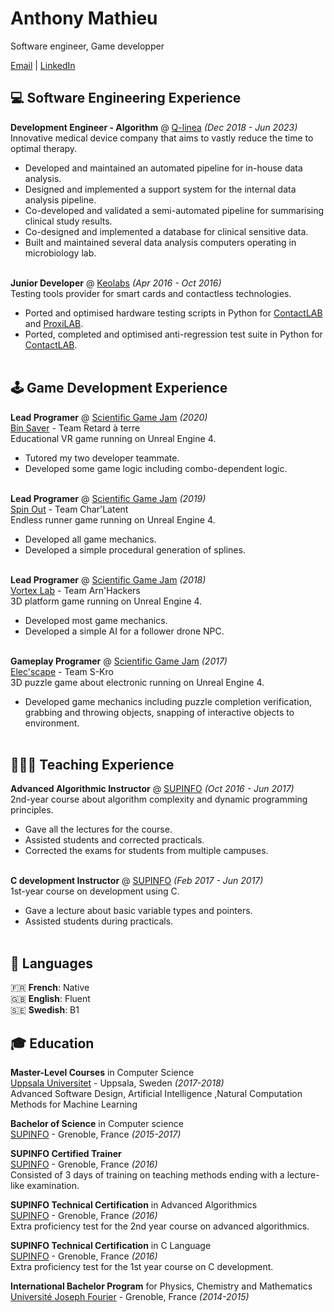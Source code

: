 # Anthony Mathieu
Software engineer, Game developper

[Email](anthony.mathieu.sae@proton.me) |
[LinkedIn](https://www.linkedin.com/in/anthony-mathieu-486515162)

## 💻 Software Engineering Experience

**Development Engineer - Algorithm** @ [Q-linea](https://qlinea.com) _(Dec 2018 - Jun 2023)_ <br>
Innovative medical device company that aims to vastly reduce the time to optimal therapy.
- Developed and maintained an automated pipeline for in-house data analysis.
- Designed and implemented a support system for the internal data analysis pipeline.
- Co-developed and validated a semi-automated pipeline for summarising clinical study results.
- Co-designed and implemented a database for clinical sensitive data.
- Built and maintained several data analysis computers operating in microbiology lab.
<br><br>

**Junior Developer** @ [Keolabs](https://www.keolabs.com) _(Apr 2016 - Oct 2016)_ <br>
Testing tools provider for smart cards and contactless technologies.
- Ported and optimised hardware testing scripts in Python for
[ContactLAB](https://www.keolabs.com/products/platforms/contact-tester) and
[ProxiLAB](https://www.keolabs.com/products/platforms/nfc-contactless-tester).
- Ported, completed and optimised anti-regression test suite in Python for
[ContactLAB](https://www.keolabs.com/products/platforms/contact-tester).
<br><br>

## 🕹 Game Development Experience

**Lead Programer** @ [Scientific Game Jam](https://www.scientificgamejam.org/) _(2020)_ <br>
[Bin Saver](https://arn-hackers.itch.io/vortex-lab) - Team Retard à terre <br>
Educational VR game running on Unreal Engine 4.
- Tutored my two developer teammate.
- Developed some game logic including combo-dependent logic.
<br><br>

**Lead Programer** @ [Scientific Game Jam](https://www.scientificgamejam.org/) _(2019)_ <br>
[Spin Out](https://charlatent.itch.io/spinout) - Team Char'Latent <br>
Endless runner game running on Unreal Engine 4.
- Developed all game mechanics.
- Developed a simple procedural generation of splines.
<br><br>

**Lead Programer** @ [Scientific Game Jam](https://www.scientificgamejam.org/) _(2018)_ <br>
[Vortex Lab](https://arn-hackers.itch.io/vortex-lab) - Team Arn'Hackers <br>
3D platform game running on Unreal Engine 4.
- Developed most game mechanics.
- Developed a simple AI for a follower drone NPC.
<br><br>

**Gameplay Programer** @ [Scientific Game Jam](https://www.scientificgamejam.org/) _(2017)_ <br>
[Elec'scape](https://saexys.itch.io/elec-scape) - Team S-Kro <br>
3D puzzle game about electronic running on Unreal Engine 4.
- Developed game mechanics including puzzle completion verification,
    grabbing and throwing objects, snapping of interactive objects to environment.
<br><br>

## 👨🏻‍🏫 Teaching Experience

**Advanced Algorithmic Instructor** @ [SUPINFO](https://www.supinfo.com) _(Oct 2016 - Jun 2017)_ <br>
2nd-year course about algorithm complexity and dynamic programming principles.
- Gave all the lectures for the course.
- Assisted students and corrected practicals.
- Corrected the exams for students from multiple campuses.
<br><br>

**C development Instructor** @ [SUPINFO](https://www.supinfo.com) _(Feb 2017 - Jun 2017)_ <br>
1st-year course on development using C.
- Gave a lecture about basic variable types and pointers.
- Assisted students during practicals.
<br><br>

## 💬 Languages

🇫🇷 **French**: Native <br>
🇬🇧 **English**: Fluent <br>
🇸🇪 **Swedish**: B1 <br>

## 🎓 Education

**Master-Level Courses** in Computer Science <br>
[Uppsala Universitet](https://www.uu.se/) - Uppsala, Sweden _(2017-2018)_ <br>
Advanced Software Design, Artificial Intelligence ,Natural Computation Methods for Machine Learning

**Bachelor of Science** in Computer science <br>
[SUPINFO](https://www.supinfo.com) - Grenoble, France _(2015-2017)_ <br>

**SUPINFO Certified Trainer** <br>
[SUPINFO](https://www.supinfo.com) - Grenoble, France _(2016)_ <br>
Consisted of 3 days of training on teaching methods ending with a lecture-like examination.

**SUPINFO Technical Certification** in Advanced Algorithmics <br>
[SUPINFO](https://www.supinfo.com) - Grenoble, France _(2016)_ <br>
Extra proficiency test for the 2nd year course on advanced algorithmics.

**SUPINFO Technical Certification** in C Language <br>
[SUPINFO](https://www.supinfo.com) - Grenoble, France _(2016)_ <br>
Extra proficiency test for the 1st year course on C development.

**International Bachelor Program** for Physics, Chemistry and Mathematics <br>
[Université Joseph Fourier](https://www.univ-grenoble-alpes.fr) - Grenoble, France _(2014-2015)_ <br>